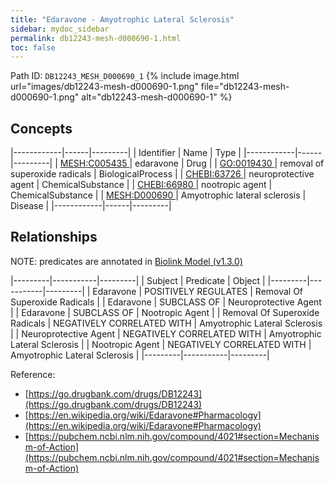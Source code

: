 ```yaml
---
title: "Edaravone - Amyotrophic Lateral Sclerosis"
sidebar: mydoc_sidebar
permalink: db12243-mesh-d000690-1.html
toc: false 
---
```



Path ID: `DB12243_MESH_D000690_1`
{% include image.html url="images/db12243-mesh-d000690-1.png" file="db12243-mesh-d000690-1.png" alt="db12243-mesh-d000690-1" %}

## Concepts

|------------|------|---------|
| Identifier | Name | Type    |
|------------|------|---------|
| <a href="https://identifiers.org/MESH:C005435">MESH:C005435 </a> | edaravone | Drug |
| <a href="https://identifiers.org/GO:0019430">GO:0019430 </a> | removal of superoxide radicals | BiologicalProcess |
| <a href="https://identifiers.org/CHEBI:63726">CHEBI:63726 </a> | neuroprotective agent | ChemicalSubstance |
| <a href="https://identifiers.org/CHEBI:66980">CHEBI:66980 </a> | nootropic agent | ChemicalSubstance |
| <a href="https://identifiers.org/MESH:D000690">MESH:D000690 </a> | Amyotrophic lateral sclerosis | Disease |
|------------|------|---------|

## Relationships


NOTE: predicates are annotated in <a href="https://github.com/biolink/biolink-model/releases/tag/v1.3.0">Biolink Model (v1.3.0)</a>

|---------|-----------|---------|
| Subject | Predicate | Object  |
|---------|-----------|---------|
| Edaravone | POSITIVELY REGULATES | Removal Of Superoxide Radicals |
| Edaravone | SUBCLASS OF | Neuroprotective Agent |
| Edaravone | SUBCLASS OF | Nootropic Agent |
| Removal Of Superoxide Radicals | NEGATIVELY CORRELATED WITH | Amyotrophic Lateral Sclerosis |
| Neuroprotective Agent | NEGATIVELY CORRELATED WITH | Amyotrophic Lateral Sclerosis |
| Nootropic Agent | NEGATIVELY CORRELATED WITH | Amyotrophic Lateral Sclerosis |
|---------|-----------|---------|

Reference: 
  - [https://go.drugbank.com/drugs/DB12243](https://go.drugbank.com/drugs/DB12243)
  - [https://en.wikipedia.org/wiki/Edaravone#Pharmacology](https://en.wikipedia.org/wiki/Edaravone#Pharmacology)
  - [https://pubchem.ncbi.nlm.nih.gov/compound/4021#section=Mechanism-of-Action](https://pubchem.ncbi.nlm.nih.gov/compound/4021#section=Mechanism-of-Action)
